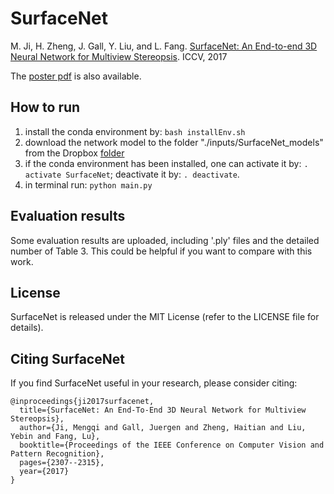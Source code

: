 # SurfaceNet

M. Ji, H. Zheng, J. Gall, Y. Liu, and L. Fang. [SurfaceNet: An End-to-end 3D Neural Network for Multiview Stereopsis](https://www.researchgate.net/publication/318920947_SurfaceNet_An_End-to-end_3D_Neural_Network_for_Multiview_Stereopsis). ICCV, 2017

The [poster pdf](https://www.researchgate.net/publication/321126305_ICCV2017_SurfaceNet_poster) is also available.

## How to run

1. install the conda environment by: `bash installEnv.sh`
2. download the network model to the folder "./inputs/SurfaceNet_models" from the Dropbox [folder](https://www.dropbox.com/sh/8xs0u57ikj4qfvr/AADRQFQyJfG3WfH7ZvpcWmMKa?dl=0)
3. if the conda environment has been installed, one can activate it by: `. activate SurfaceNet`; deactivate it by: `. deactivate`.
4. in terminal run: `python main.py` 

## Evaluation results

Some evaluation results are uploaded, including '.ply' files and the detailed number of Table 3. This could be helpful if you want to compare with this work.

## License

SurfaceNet is released under the MIT License (refer to the LICENSE file for details).

## Citing SurfaceNet

If you find SurfaceNet useful in your research, please consider citing:

    @inproceedings{ji2017surfacenet,
      title={SurfaceNet: An End-To-End 3D Neural Network for Multiview Stereopsis},
      author={Ji, Mengqi and Gall, Juergen and Zheng, Haitian and Liu, Yebin and Fang, Lu},
      booktitle={Proceedings of the IEEE Conference on Computer Vision and Pattern Recognition},
      pages={2307--2315},
      year={2017}
    }
